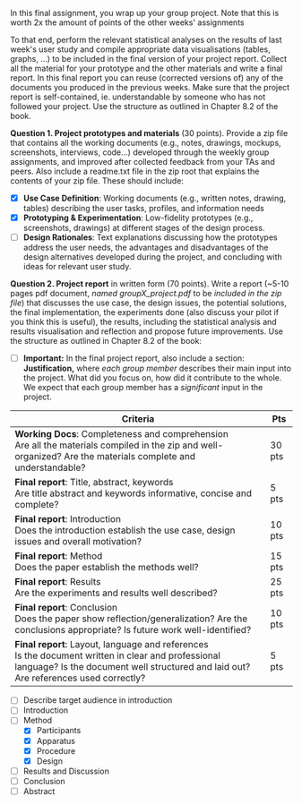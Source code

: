 In this final assignment, you wrap up your group project. Note that this is worth 2x the amount of points of the other weeks' assignments

To that end, perform the relevant statistical analyses on the results of last week's user study and compile appropriate data visualisations (tables, graphs, ...) to be included in the final version of your project report. Collect all the material for your prototype and the other materials and write a final report. In this final report you can reuse (corrected versions of) any of the documents you produced in the previous weeks. Make sure that the project report is self-contained, ie. understandable by someone who has not followed your project. Use the structure as outlined in Chapter 8.2 of the book.

**Question 1. Project prototypes and materials** (30 points). Provide a zip file that contains all the working documents (e.g., notes, drawings, mockups, screenshots, interviews, code...) developed through the weekly group assignments, and improved after collected feedback from your TAs and peers. Also include a readme.txt file in the zip root that explains the contents of your zip file. These should include:

- [x] **Use Case Definition**: Working documents (e.g., written notes, drawing, tables) describing the user tasks, profiles, and information needs
- [x] **Prototyping & Experimentation**: Low-fidelity prototypes (e.g., screenshots, drawings) at different stages of the design process.
- [ ] **Design Rationales**: Text explanations discussing how the prototypes address the user needs, the advantages and disadvantages of the design alternatives developed during the project, and concluding with ideas for relevant user study.

**Question 2. Project report** in written form (70 points). Write a report (~5-10 pages pdf document, _named groupX_project.pdf_ to be _included in the zip file_) that discusses the use case, the design issues, the potential solutions, the final implementation, the experiments done (also discuss your pilot if you think this is useful), the results, including the statistical analysis and results visualisation and reflection and propose future improvements. Use the structure as outlined in Chapter 8.2 of the book:

- [ ] **Important:** In the final project report, also include a section: **Justification,** where _each group member_ describes their main input into the project. What did you focus on, how did it contribute to the whole. We expect that each group member has a _significant_ input in the project.

|Criteria|Pts|
|---|---|
|**Working Docs**: Completeness and comprehension<br>Are all the materials compiled in the zip and well-organized? Are the materials complete and understandable?|30 pts|
|**Final report**: Title, abstract, keywords<br>Are title abstract and keywords informative, concise and complete?|5 pts|
|**Final report**: Introduction<br>Does the introduction establish the use case, design issues and overall motivation?|10 pts|
|**Final report**: Method<br>Does the paper establish the methods well?|15 pts|
|**Final report**: Results<br>Are the experiments and results well described?|25 pts|
|**Final report**: Conclusion<br>Does the paper show reflection/generalization? Are the conclusions appropriate? Is future work well-identified?|10 pts|
|**Final report**: Layout, language and references<br>Is the document written in clear and professional language? Is the document well structured and laid out? Are references used correctly?|5 pts|

- [ ] Describe target audience in introduction
- [ ] Introduction
- [ ] Method
	- [x] Participants
	- [x] Apparatus
	- [x] Procedure
	- [x] Design
- [ ] Results and Discussion
- [ ] Conclusion
- [ ] Abstract